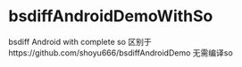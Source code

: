 # bsdiffAndroidDemoWithSo
bsdiff Android with complete so
区别于https://github.com/shoyu666/bsdiffAndroidDemo
无需编译so
